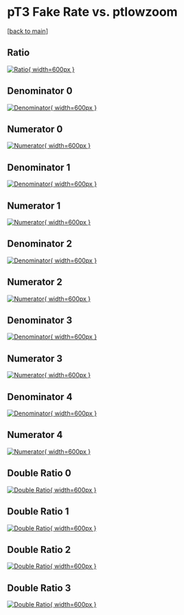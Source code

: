 # pT3 Fake Rate vs. ptlowzoom

[[back to main](./)]



## Ratio

[![Ratio](../mtv/var/pT3_fakerate_ptlowzoom.png){ width=600px }](../mtv/var/pT3_fakerate_ptlowzoom.pdf)

## Denominator 0

[![Denominator](../mtv/den/pT3_fakerate_ptlowzoom_den0.png){ width=600px }](../mtv/den/pT3_fakerate_ptlowzoom_den0.pdf)

## Numerator 0

[![Numerator](../mtv/num/pT3_fakerate_ptlowzoom_num0.png){ width=600px }](../mtv/num/pT3_fakerate_ptlowzoom_num0.pdf)

## Denominator 1

[![Denominator](../mtv/den/pT3_fakerate_ptlowzoom_den1.png){ width=600px }](../mtv/den/pT3_fakerate_ptlowzoom_den1.pdf)

## Numerator 1

[![Numerator](../mtv/num/pT3_fakerate_ptlowzoom_num1.png){ width=600px }](../mtv/num/pT3_fakerate_ptlowzoom_num1.pdf)

## Denominator 2

[![Denominator](../mtv/den/pT3_fakerate_ptlowzoom_den2.png){ width=600px }](../mtv/den/pT3_fakerate_ptlowzoom_den2.pdf)

## Numerator 2

[![Numerator](../mtv/num/pT3_fakerate_ptlowzoom_num2.png){ width=600px }](../mtv/num/pT3_fakerate_ptlowzoom_num2.pdf)

## Denominator 3

[![Denominator](../mtv/den/pT3_fakerate_ptlowzoom_den3.png){ width=600px }](../mtv/den/pT3_fakerate_ptlowzoom_den3.pdf)

## Numerator 3

[![Numerator](../mtv/num/pT3_fakerate_ptlowzoom_num3.png){ width=600px }](../mtv/num/pT3_fakerate_ptlowzoom_num3.pdf)

## Denominator 4

[![Denominator](../mtv/den/pT3_fakerate_ptlowzoom_den4.png){ width=600px }](../mtv/den/pT3_fakerate_ptlowzoom_den4.pdf)

## Numerator 4

[![Numerator](../mtv/num/pT3_fakerate_ptlowzoom_num4.png){ width=600px }](../mtv/num/pT3_fakerate_ptlowzoom_num4.pdf)

## Double Ratio 0

[![Double Ratio](../mtv/ratio/pT3_fakerate_ptlowzoom_ratio0.png){ width=600px }](../mtv/ratio/pT3_fakerate_ptlowzoom_ratio0.pdf)

## Double Ratio 1

[![Double Ratio](../mtv/ratio/pT3_fakerate_ptlowzoom_ratio1.png){ width=600px }](../mtv/ratio/pT3_fakerate_ptlowzoom_ratio1.pdf)

## Double Ratio 2

[![Double Ratio](../mtv/ratio/pT3_fakerate_ptlowzoom_ratio2.png){ width=600px }](../mtv/ratio/pT3_fakerate_ptlowzoom_ratio2.pdf)

## Double Ratio 3

[![Double Ratio](../mtv/ratio/pT3_fakerate_ptlowzoom_ratio3.png){ width=600px }](../mtv/ratio/pT3_fakerate_ptlowzoom_ratio3.pdf)

